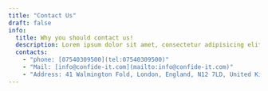 ```yaml
---
title: "Contact Us"
draft: false
info:
  title: Why you should contact us!
  description: Lorem ipsum dolor sit amet, consectetur adipisicing elit. Velit recusandae voluptates doloremque veniam temporibus porro culpa ipsa, nisi soluta minima saepe laboriosam debitis nesciunt.
  contacts:
    - "phone: [07540309500](tel:07540309500)"
    - "Mail: [info@confide-it.com](mailto:info@confide-it.com)"
    - "Address: 41 Walmington Fold, London, England, N12 7LD, United Kingdom"
---
```

